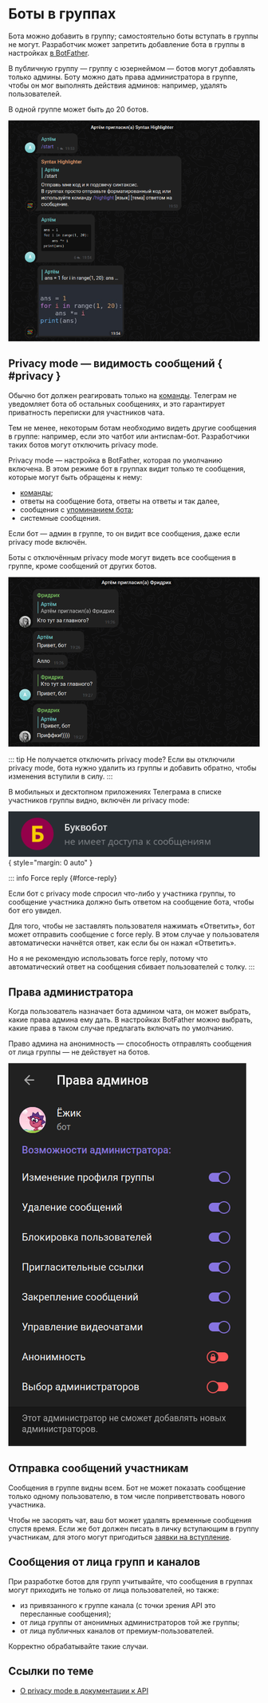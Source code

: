 # Боты в группах

Бота можно добавить в группу; самостоятельно боты вступать в группы не могут. Разработчик может запретить 
добавление бота в группы в настройках [в BotFather](../dev/botfather).

В публичную группу — группу с юзернеймом — ботов могут добавлять только админы. Боту можно дать права администратора в
группе, чтобы он мог выполнять действия админов: например, удалять пользователей.

В одной группе может быть до 20 ботов.

![Пример бота для подсветки синтаксиса, работающего в группах](../../public/pictures/ru/highlighter.png)

## Privacy mode — видимость сообщений { #privacy }

Обычно бот должен реагировать только на [команды](../messages/commands.md).
Телеграм не уведомляет бота об остальных сообщениях,
и это гарантирует приватность переписки для участников чата.

Тем не менее, некоторым ботам необходимо видеть другие сообщения в группе: например, если это чатбот или антиспам-бот.
Разработчики таких ботов могут отключить privacy mode.

Privacy mode — настройка в BotFather, которая по умолчанию включена. В этом режиме бот в группах видит только
те сообщения, которые могут быть обращены к нему:

- [команды](../messages/commands);
- ответы на сообщение бота, ответы на ответы и так далее,
- сообщения с [упоминанием бота](../messages/markup#упоминание-пользователя);
- системные сообщения.

Если бот — админ в группе, то он видит все сообщения, даже если privacy mode включён.

Боты с отключённым privacy mode могут видеть все сообщения в группе, кроме сообщений от других ботов.

![Пример бота, который видит не все сообщения](../../public/pictures/ru/friedrich.png)

::: tip Не получается отключить privacy mode?
Если вы отключили privacy mode, бота нужно удалить из группы и добавить обратно, чтобы изменения вступили в силу.
:::

В мобильных и десктопном приложениях Телеграма в списке участников группы видно, включён ли privacy mode:

![Пример бота](../../public/pictures/ru/privacy.png){ style="margin: 0 auto" }

::: info Force reply {#force-reply}

Если бот с privacy mode спросил что-либо у участника группы, то сообщение участника должно быть ответом
на сообщение бота, чтобы бот его увидел.

Для того, чтобы не заставлять пользователя нажимать «Ответить»,
бот может отправить сообщение с force reply. В этом случае у пользователя автоматически начнётся ответ, как если бы
он нажал «Ответить».

Но я не рекомендую использовать force reply, потому что автоматический ответ на сообщения сбивает пользователей
с толку.
:::

## Права администратора

Когда пользователь назначает бота админом чата, он может выбрать, какие права админа ему дать. В настройках BotFather
можно выбрать, какие права в таком случае предлагать включать по умолчанию.

Право админа на анонимность — способность отправлять сообщения от лица группы — не действует на ботов.

![Выбор прав](../../public/pictures/ru/admin-rights.png)

## Отправка сообщений участникам

Сообщения в группе видны всем. Бот не может показать сообщение только одному пользователю, в том числе
поприветствовать нового участника.

Чтобы не засорять чат, ваш бот может удалять временные сообщения спустя время. Если же бот должен писать в личку
вступающим в группу участникам, для этого могут пригодиться [заявки на вступление](../interaction/join-requests).

## Сообщения от лица групп и каналов

При разработке ботов для групп учитывайте, что сообщения в группах могут приходить не только от лица пользователей, но
также:

- из привязанного к группе канала (с точки зрения API это пересланные сообщения);
- от лица группы от анонимных администраторов той же группы;
- от лица публичных каналов от премиум-пользователей.

Корректно обрабатывайте такие случаи.

## Ссылки по теме

- [О privacy mode в документации к API](https://core.telegram.org/bots/features#privacy-mode)
